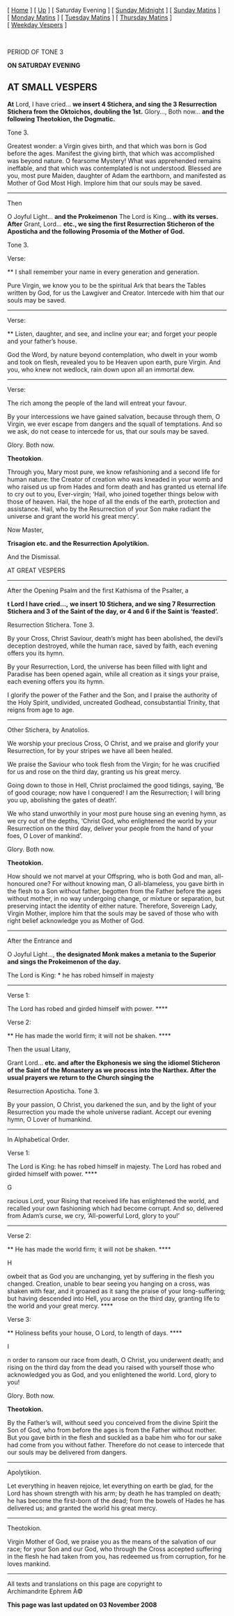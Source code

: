 \[ [Home](index.md) \] \[ [Up](tone3.md) \] \[ Saturday Evening \]
\[ [Sunday Midnight](sun3nc.md) \] \[ [Sunday Matins](sun3mc.md) \]
\[ [Monday Matins](monday_matins2.md) \]
\[ [Tuesday Matins](tuesday_matins2.md) \]
\[ [Thursday Matins](thursday_matins3.md) \]
\[ [Weekday Vespers](weekday_vespers2.md) \]

 

PERIOD OF TONE 3

**ON SATURDAY EVENING**

AT SMALL VESPERS
----------------

**At** Lord, I have cried… **we insert 4 Stichera, and sing the 3
Resurrection Stichera from the Oktoichos, doubling the 1st.** Glory…,
Both now… **and the following Theotokion, the Dogmatic.**

Tone 3.

Greatest wonder: a Virgin gives birth, and that which was born is God
before the ages. Manifest the giving birth, that which was accomplished
was beyond nature. O fearsome Mystery! What was apprehended remains
ineffable, and that which was contemplated is not understood. Blessed
are you, most pure Maiden, daughter of Adam the earthborn, and
manifested as Mother of God Most High. Implore him that our souls may be
saved.

****

Then

O Joyful Light… **and the Prokeimenon** The Lord is King… **with its
verses. After** Grant, Lord… **etc., we sing the first Resurrection
Sticheron of the Aposticha and the following Prosomia of the Mother of
God.**

Tone 3.

Verse:

** I shall remember your name in every generation and generation.

Pure Virgin, we know you to be the spiritual Ark that bears the Tables
written by God, for us the Lawgiver and Creator. Intercede with him that
our souls may be saved.

****

Verse:

** Listen, daughter, and see, and incline your ear; and forget your
people and your father’s house.

God the Word, by nature beyond contemplation, who dwelt in your womb and
took on flesh, revealed you to be Heaven upon earth, pure Virgin. And
you, who knew not wedlock, rain down upon all an immortal dew.

****

Verse:

The rich among the people of the land will entreat your favour.

By your intercessions we have gained salvation, because through them, O
Virgin, we ever escape from dangers and the squall of temptations. And
so we ask, do not cease to intercede for us, that our souls may be
saved.

Glory. Both now.

**Theotokion**.

Through you, Mary most pure, we know refashioning and a second life for
human nature: the Creator of creation who was kneaded in your womb and
who raised us up from Hades and form death and has granted us eternal
life to cry out to you, Ever-virgin; ‘Hail, who joined together things
below with those of heaven. Hail, the hope of all the ends of the earth,
protection and assistance. Hail, who by the Resurrection of your Son
make radiant the universe and grant the world his great mercy’.

Now Master,

**Trisagion etc. and the Resurrection Apolytikion.**

And the Dismissal.

AT GREAT VESPERS

****

After the Opening Psalm and the first Kathisma of the Psalter, a

**t Lord I have cried…,** **we insert 10 Stichera, and we sing 7
Resurrection Stichera and 3 of the Saint of the day, or 4 and 6 if the
Saint is ‘feasted’.**

Resurrection Stichera. Tone 3.

By your Cross, Christ Saviour, death’s might has been abolished, the
devil’s deception destroyed, while the human race, saved by faith, each
evening offers you its hymn.

By your Resurrection, Lord, the universe has been filled with light and
Paradise has been opened again, while all creation as it sings your
praise, each evening offers you its hymn.

I glorify the power of the Father and the Son, and I praise the
authority of the Holy Spirit, undivided, uncreated Godhead,
consubstantial Trinity, that reigns from age to age.

****

Other Stichera, by Anatolios.

We worship your precious Cross, O Christ, and we praise and glorify your
Resurrection, for by your stripes we have all been healed.

We praise the Saviour who took flesh from the Virgin; for he was
crucified for us and rose on the third day, granting us his great mercy.

Going down to those in Hell, Christ proclaimed the good tidings, saying,
‘Be of good courage; now have I conquered! I am the Resurrection; I will
bring you up, abolishing the gates of death’.

We who stand unworthily in your most pure house sing an evening hymn, as
we cry out of the depths, ‘Christ God, who enlightened the world by your
Resurrection on the third day, deliver your people from the hand of your
foes, O Lover of mankind’.

Glory. Both now.

**Theotokion.**

How should we not marvel at your Offspring, who is both God and man,
all-honoured one? For without knowing man, O all-blameless, you gave
birth in the flesh to a Son without father, begotten from the Father
before the ages without mother, in no way undergoing change, or mixture
or separation, but preserving intact the identity of either nature.
Therefore, Sovereign Lady, Virgin Mother, implore him that the souls may
be saved of those who with right belief acknowledge you as Mother of
God.

****

After the Entrance and

O Joyful Light…, **the designated Monk makes a metania to the Superior
and sings the Prokeimenon of the day.**

The Lord is King: \* he has robed himself in majesty

****

Verse 1:

The Lord has robed and girded himself with power. ****

Verse 2:

** He has made the world firm; it will not be shaken. ****

Then the usual Litany,

Grant Lord… **etc. and after the Ekphonesis we sing the idiomel
Sticheron of the Saint of the Monastery as we process into the Narthex.
After the usual prayers we return to the Church singing the**

Resurrection Aposticha. Tone 3.

By your passion, O Christ, you darkened the sun, and by the light of
your Resurrection you made the whole universe radiant. Accept our
evening hymn, O Lover of humankind.

****

In Alphabetical Order.

Verse 1:

The Lord is King: he has robed himself in majesty. The Lord has robed
and girded himself with power. ****

G

racious Lord, your Rising that received life has enlightened the world,
and recalled your own fashioning which had become corrupt. And so,
delivered from Adam’s curse, we cry, ‘All-powerful Lord, glory to you!’
****

Verse 2:

** He has made the world firm; it will not be shaken. ****

H

owbeit that as God you are unchanging, yet by suffering in the flesh you
changed. Creation, unable to bear seeing you hanging on a cross, was
shaken with fear, and it groaned as it sang the praise of your
long-suffering; but having descended into Hell, you arose on the third
day, granting life to the world and your great mercy. ****

Verse 3:

** Holiness befits your house, O Lord, to length of days. ****

I

n order to ransom our race from death, O Christ, you underwent death;
and rising on the third day from the dead you raised with yourself those
who acknowledged you as God, and you enlightened the world. Lord, glory
to you!

Glory. Both now.

**Theotokion.**

By the Father’s will, without seed you conceived from the divine Spirit
the Son of God, who from before the ages is from the Father without
mother. But you gave birth in the flesh and suckled as a babe him who
for our sake had come from you without father. Therefore do not cease to
intercede that our souls may be delivered from dangers.

****

Apolytikion.

Let everything in heaven rejoice, let everything on earth be glad, for
the Lord has shown strength with his arm; by death he has trampled on
death; he has become the first-born of the dead; from the bowels of
Hades he has delivered us; and granted the world his great mercy.

****

Theotokion.

Virgin Mother of God, we praise you as the means of the salvation of our
race; for your Son and our God, who through the Cross accepted suffering
in the flesh he had taken from you, has redeemed us from corruption, for
he loves mankind.

------------------------------------------------------------------------

All texts and translations on this page are copyright to\
Archimandrite Ephrem Â©

**This page was last updated on 03 November 2008**
